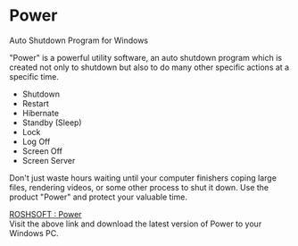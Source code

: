 # Power
Auto Shutdown Program for Windows

<p>"Power" is a powerful utility software, an auto shutdown program which is created not only to shutdown but also to do many other specific actions at a specific time.</p>
<ul>
<li>Shutdown</li>
<li>Restart</li>
<li>Hibernate</li>
<li>Standby (Sleep)</li>
<li>Lock</li>
<li>Log Off</li>
<li>Screen Off</li>
<li>Screen Server</li>
</ul>
 <p> Don't just waste hours waiting until your computer finishers coping large files, rendering videos, or some other process to shut it down. Use the product "Power" and protect your valuable time.
</p>
<p><a href="http://roshsoftco.blogspot.com/p/power.html">ROSHSOFT : Power</a><br />
Visit the above link and download the latest version of Power to your Windows PC.</p>
